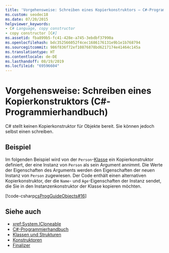 ```yaml
---
title: 'Vorgehensweise: Schreiben eines Kopierkonstruktors – C#-Programmierhandbuch'
ms.custom: seodec18
ms.date: 07/20/2015
helpviewer_keywords:
- C# Language, copy constructor
- copy constructor [C#]
ms.assetid: fba899b5-fc41-428e-a745-3ebdbf37990a
ms.openlocfilehash: bdc352566052f4cec1686176131e9b1e1b768794
ms.sourcegitcommit: 986f836f72ef10876878bd6217174e41464c145a
ms.translationtype: HT
ms.contentlocale: de-DE
ms.lasthandoff: 08/19/2019
ms.locfileid: "69596604"
---
```

# <a name="how-to-write-a-copy-constructor-c-programming-guide"></a>Vorgehensweise: Schreiben eines Kopierkonstruktors (C#-Programmierhandbuch)
C# stellt keinen Kopierkonstruktor für Objekte bereit. Sie können jedoch selbst einen schreiben.  
  
## <a name="example"></a>Beispiel  
 Im folgenden Beispiel wird von der `Person`-[Klasse](../../language-reference/keywords/class.md) ein Kopierkonstruktor definiert, der eine Instanz von `Person` als sein Argument annimmt. Die Werte der Eigenschaften des Arguments werden den Eigenschaften der neuen Instanz von `Person` zugewiesen. Der Code enthält einen alternativen Kopierkonstruktor, der die `Name`- und `Age`-Eigenschaften der Instanz sendet, die Sie in den Instanzenkonstruktor der Klasse kopieren möchten.  
  
 [!code-csharp[csProgGuideObjects#16](~/samples/snippets/csharp/VS_Snippets_VBCSharp/csProgGuideObjects/CS/Objects.cs#16)]  
  
## <a name="see-also"></a>Siehe auch

- <xref:System.ICloneable>
- [C#-Programmierhandbuch](../index.md)
- [Klassen und Strukturen](./index.md)
- [Konstruktoren](./constructors.md)
- [Finalizer](./destructors.md)
